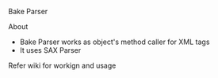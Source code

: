 Bake Parser

About 

- Bake Parser works as object's method caller for XML tags
- It uses SAX Parser


Refer wiki for workign and usage
